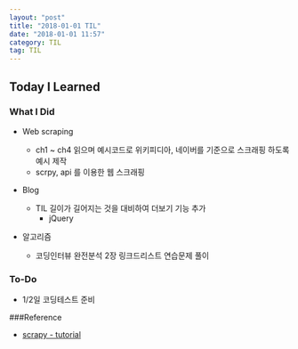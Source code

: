 ```yaml
---
layout: "post"
title: "2018-01-01 TIL"
date: "2018-01-01 11:57"
category: TIL
tag: TIL
---
```


## Today I Learned

### What I Did

* Web scraping
  - ch1 ~ ch4 읽으며 예시코드로 위키피디아, 네이버를 기준으로 스크래핑 하도록 예시 제작
  - scrpy, api 를 이용한 웹 스크래핑

* Blog
  - TIL 길이가 길어지는 것을 대비하여 더보기 기능 추가
    - jQuery

* 알고리즘
  - 코딩인터뷰 완전분석 2장 링크드리스트 연습문제 풀이

### To-Do

* 1/2일 코딩테스트 준비

###Reference

* [scrapy - tutorial ](https://doc.scrapy.org/en/latest/intro/tutorial.html)
